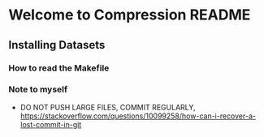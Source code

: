 # Welcome to Compression README

## Installing Datasets

### How to read the Makefile


### Note to myself
- DO NOT PUSH LARGE FILES, COMMIT REGULARLY, https://stackoverflow.com/questions/10099258/how-can-i-recover-a-lost-commit-in-git

